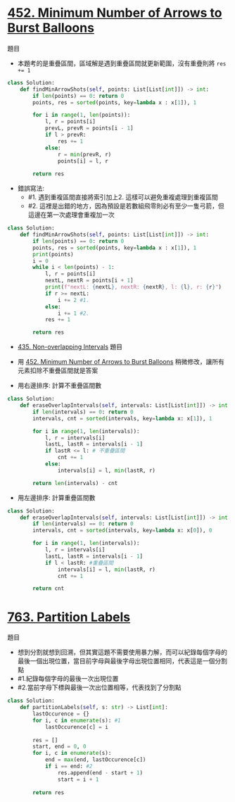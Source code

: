 # [452. Minimum Number of Arrows to Burst Balloons](https://leetcode.com/problems/minimum-number-of-arrows-to-burst-balloons/description/)
題目

- 本題考的是重疊區間，區域解是遇到重疊區間就更新範圍，沒有重疊則將 `res += 1`
```python
class Solution:
    def findMinArrowShots(self, points: List[List[int]]) -> int:
        if len(points) == 0: return 0
        points, res = sorted(points, key=lambda x : x[1]), 1

        for i in range(1, len(points)):
            l, r = points[i]
            prevL, prevR = points[i - 1]
            if l > prevR:
                res += 1
            else:
                r = min(prevR, r)
                points[i] = l, r
        
        return res
```
- 錯誤寫法: 
  - #1. 遇到重複區間直接將索引加上2. 這樣可以避免重複處理到重複區間
  - #2. 這裡是出錯的地方，因為預設是若數組飛零則必有至少一隻弓箭，但這邊在第一次處理會重複加一次
```python
class Solution:
    def findMinArrowShots(self, points: List[List[int]]) -> int:
        if len(points) == 0: return 0
        points, res = sorted(points, key=lambda x : x[1]), 1
        print(points)
        i = 0
        while i < len(points) - 1:
            l, r = points[i]
            nextL, nextR = points[i + 1]
            print(f"nextL: {nextL}, nextR: {nextR}, l: {l}, r: {r}")
            if r >= nextL:
                i += 2 #1.
            else:
                i += 1 #2.
            res += 1

        return res
```

- [435. Non-overlapping Intervals](https://leetcode.com/problems/non-overlapping-intervals/description/)
題目

- 用 [452. Minimum Number of Arrows to Burst Balloons](https://leetcode.com/problems/minimum-number-of-arrows-to-burst-balloons/description/) 稍微修改，讓所有元素扣除不重疊區間就是答案
- 用右邊排序: 計算不重疊區間數
```python
class Solution:
    def eraseOverlapIntervals(self, intervals: List[List[int]]) -> int:
        if len(intervals) == 0: return 0
        intervals, cnt = sorted(intervals, key=lambda x: x[1]), 1

        for i in range(1, len(intervals)):
            l, r = intervals[i]
            lastL, lastR = intervals[i - 1]
            if lastR <= l: # 不重疊區間
                cnt += 1
            else:
                intervals[i] = l, min(lastR, r)

        return len(intervals) - cnt
```
- 用左邊排序: 計算重疊區間數
```python
class Solution:
    def eraseOverlapIntervals(self, intervals: List[List[int]]) -> int:
        if len(intervals) == 0: return 0
        intervals, cnt = sorted(intervals, key=lambda x: x[0]), 0

        for i in range(1, len(intervals)):
            l, r = intervals[i]
            lastL, lastR = intervals[i - 1]
            if l < lastR: #重疊區間
                intervals[i] = l, min(lastR, r)
                cnt += 1

        return cnt
```

# [763. Partition Labels](https://leetcode.com/problems/partition-labels/description/)
題目

- 想到分割就想到回溯，但其實這題不需要使用暴力解，而可以紀錄每個字母的最後一個出現位置，當目前字母與最後字母出現位置相同，代表這是一個分割點
- #1.紀錄每個字母的最後一次出現位置
- #2.當前字母下標與最後一次出位置相等，代表找到了分割點
```python
class Solution:
    def partitionLabels(self, s: str) -> List[int]:
        lastOccurence = {}
        for i, c in enumerate(s): #1
            lastOccurence[c] = i
        
        res = []
        start, end = 0, 0
        for i, c in enumerate(s):
            end = max(end, lastOccurence[c])
            if i == end: #2
                res.append(end - start + 1)
                start = i + 1
        
        return res
                

```